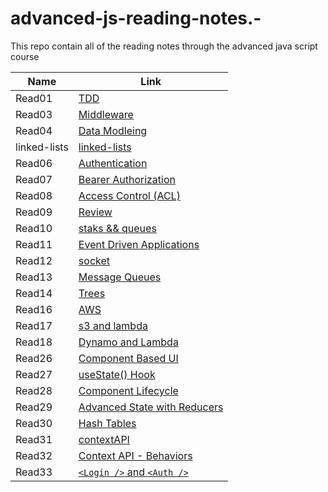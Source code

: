 # advanced-js-reading-notes.-

This repo contain all of the reading notes through the advanced java script course

| Name         | Link                                      |
| ------------ | ----------------------------------------- |
| Read01       | [TDD](01-prep-and-tdd.md)                 |
| Read03       | [Middleware](read03.md)                   |
| Read04       | [Data Modleing](Read04.md)                |
| linked-lists | [linked-lists](linked-lists.md)           |
| Read06       | [Authentication](read06.md)               |
| Read07       | [Bearer Authorization](read07.md)         |
| Read08       | [Access Control (ACL)](read08.md)         |
| Read09       | [Review](read09.md)                       |
| Read10       | [staks && queues](read10.md)              |
| Read11       | [Event Driven Applications](read11.md)    |
| Read12       | [socket](read12.md)                       |
| Read13       | [Message Queues](read13.md)               |
| Read14       | [Trees](read14.md)                        |
| Read16       | [AWS](read16.md)                          |
| Read17       | [s3 and lambda](read17.md)                |
| Read18       | [Dynamo and Lambda](read18.md)            |
| Read26       | [Component Based UI](Read26.md)           |
| Read27       | [useState() Hook](read27.md)              |
| Read28       | [Component Lifecycle ](read28.md)         |
| Read29       | [Advanced State with Reducers](read29.md) |
| Read30       | [Hash Tables](read30.md)                  |
| Read31       | [contextAPI](read31.md)                   |
| Read32       | [Context API - Behaviors](read32.md)      |
| Read33       | [`<Login />` and `<Auth />` ](read33.md)  |

